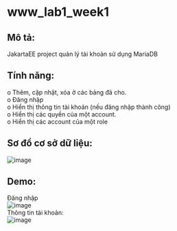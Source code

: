 # www_lab1_week1
## Mô tả:
JakartaEE project quản lý tài khoản sử dụng MariaDB
## Tính năng:
  o Thêm, cập nhật, xóa ở các bảng đã cho.  
  o Đăng nhập  
  o Hiển thị thông tin tài khoản (nếu đăng nhập thành công)  
  o Hiển thị các quyền của một account.  
  o Hiển thị các account của một role  
## Sơ đồ cơ sở dữ liệu:
![image](https://github.com/HuuPhuoc2632/www_lab1_week1/assets/125341224/6cc4e578-d22d-4412-867b-e42fe1f51fc0)
## Demo:
  Đăng nhập  
  ![image](https://github.com/HuuPhuoc2632/www_lab1_week1/assets/125341224/fe4e367f-8622-432c-b7c6-284b5e5e71cd)  
  Thông tin tài khoản:  
  ![image](https://github.com/HuuPhuoc2632/www_lab1_week1/assets/125341224/21f4eb8f-e2e5-46c0-bb54-65cdaeb4f058)  


